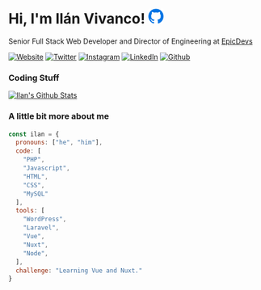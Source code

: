 # Hi, I'm Ilán Vivanco! <img src="./assets/github.svg" width="30" height="30">
Senior Full Stack Web Developer and Director of Engineering at [EpicDevs](https://epicdevs.com/)

[![Website](https://img.shields.io/badge/-ilanvivanco.com-475b7d?style=flat-square&logo=google-chrome&logoColor=white)](https://ilanvivanco.com)
[![Twitter](https://img.shields.io/badge/-Twitter-1DA1F2?style=flat-square&logo=x&logoColor=white)](https://twitter.com/IlanVivanco)
[![Instagram](https://img.shields.io/badge/-Instagram-E4405F?style=flat-square&logo=instagram&logoColor=white)](https://www.instagram.com/ilanvivanco)
[![LinkedIn](https://img.shields.io/badge/-LinkedIn-0A66C2?style=flat-square&logo=Linkedin&logoColor=white)](https://www.linkedin.com/in/ilanvivanco)
[![Github](https://img.shields.io/badge/-Github-181717?style=flat-square&logo=github&logoColor=white)](https://github.com/IlanVivanco)


### Coding Stuff
[![Ilan's Github Stats](https://github-readme-stats.vercel.app/api?username=ilanvivanco&count_private=true&show_icons=true&hide_title=true&theme=github_dark_dimmed )](https://github.com/IlanVivanco/)

### A little bit more about me

```js
const ilan = {
  pronouns: ["he", "him"],
  code: [
    "PHP",
    "Javascript",
    "HTML",
    "CSS",
    "MySQL"
  ],
  tools: [
    "WordPress",
    "Laravel",
    "Vue",
    "Nuxt",
    "Node",
  ],
  challenge: "Learning Vue and Nuxt."
}
```
